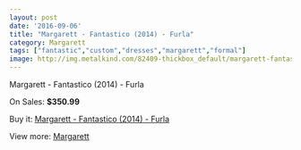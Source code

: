 ```yaml
---
layout: post
date: '2016-09-06'
title: "Margarett - Fantastico (2014) - Furla"
category: Margarett
tags: ["fantastic","custom","dresses","margarett","formal"]
image: http://img.metalkind.com/82409-thickbox_default/margarett-fantastico-2014-furla.jpg
---
```

Margarett - Fantastico (2014) - Furla

On Sales: **$350.99**
<a href="https://www.metalkind.com/en/margarett/19817-margarett-fantastico-2014-furla.html"><amp-img layout="responsive" width="600" height="600" src="//img.metalkind.com/82409-thickbox_default/margarett-fantastico-2014-furla.jpg" alt="Margarett - Fantastico (2014) - Furla 0" /></a>
<a href="https://www.metalkind.com/en/margarett/19817-margarett-fantastico-2014-furla.html"><amp-img layout="responsive" width="600" height="600" src="//img.metalkind.com/82410-thickbox_default/margarett-fantastico-2014-furla.jpg" alt="Margarett - Fantastico (2014) - Furla 1" /></a>
<a href="https://www.metalkind.com/en/margarett/19817-margarett-fantastico-2014-furla.html"><amp-img layout="responsive" width="600" height="600" src="//img.metalkind.com/82411-thickbox_default/margarett-fantastico-2014-furla.jpg" alt="Margarett - Fantastico (2014) - Furla 2" /></a>
<a href="https://www.metalkind.com/en/margarett/19817-margarett-fantastico-2014-furla.html"><amp-img layout="responsive" width="600" height="600" src="//img.metalkind.com/82413-thickbox_default/margarett-fantastico-2014-furla.jpg" alt="Margarett - Fantastico (2014) - Furla 3" /></a>

Buy it: [Margarett - Fantastico (2014) - Furla](https://www.metalkind.com/en/margarett/19817-margarett-fantastico-2014-furla.html "Margarett - Fantastico (2014) - Furla")

View more: [Margarett](https://www.metalkind.com/en/157-margarett "Margarett")